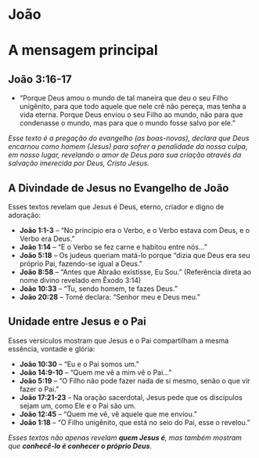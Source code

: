 # João

# A mensagem principal

## João 3:16-17

- “Porque Deus amou o mundo de tal maneira que deu o seu Filho unigênito, para que todo aquele que nele crê não pereça, mas tenha a vida eterna.
Porque Deus enviou o seu Filho ao mundo, não para que condenasse o mundo, mas para que o mundo fosse salvo por ele.”

*Esse texto é a pregação do evangelho (as boas-novas), declara que Deus encarnou como homem (Jesus) para sofrer a penalidade da nossa culpa, em nosso lugar, revelando o amor de Deus para sua criação através da salvação imerecida por Deus, Cristo Jesus.*

## A Divindade de Jesus no Evangelho de João

Esses textos revelam que Jesus é Deus, eterno, criador e digno de adoração:

- **João 1:1-3** – “No princípio era o Verbo, e o Verbo estava com Deus, e o Verbo era Deus.”
- **João 1:14** – “E o Verbo se fez carne e habitou entre nós...”
- **João 5:18** – Os judeus queriam matá-lo porque “dizia que Deus era seu próprio Pai, fazendo-se igual a Deus.”
- **João 8:58** – “Antes que Abraão existisse, Eu Sou.” (Referência direta ao nome divino revelado em Êxodo 3:14)
- **João 10:33** – “Tu, sendo homem, te fazes Deus.”
- **João 20:28** – Tomé declara: “Senhor meu e Deus meu.”

## Unidade entre Jesus e o Pai

Esses versículos mostram que Jesus e o Pai compartilham a mesma essência, vontade e glória:

- **João 10:30** – “Eu e o Pai somos um.”
- **João 14:9-10** – “Quem me vê a mim vê o Pai...”
- **João 5:19** – “O Filho não pode fazer nada de si mesmo, senão o que vir fazer o Pai.”
- **João 17:21-23** – Na oração sacerdotal, Jesus pede que os discípulos sejam um, como Ele e o Pai são um.
- **João 12:45** – “Quem me vê, vê aquele que me enviou.”
- **João 1:18** – “O Filho unigênito, que está no seio do Pai, esse o revelou.”

*Esses textos não apenas revelam **quem Jesus é**, mas também mostram que **conhecê-lo é conhecer o próprio Deus**.*